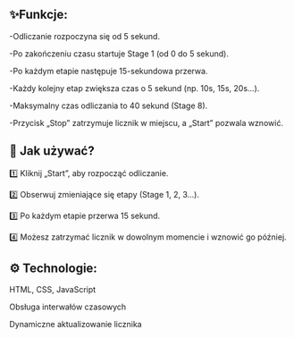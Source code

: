 <h2>✨Funkcje:</h2>

-Odliczanie rozpoczyna się od 5 sekund.

-Po zakończeniu czasu startuje Stage 1 (od 0 do 5 sekund).

-Po każdym etapie następuje 15-sekundowa przerwa.

-Każdy kolejny etap zwiększa czas o 5 sekund (np. 10s, 15s, 20s…).

-Maksymalny czas odliczania to 40 sekund (Stage 8).

-Przycisk „Stop” zatrzymuje licznik w miejscu, a „Start” pozwala wznowić.

<h2>🚀 Jak używać?</h2>

1️⃣ Kliknij „Start”, aby rozpocząć odliczanie.

2️⃣ Obserwuj zmieniające się etapy (Stage 1, 2, 3...).

3️⃣ Po każdym etapie przerwa 15 sekund.

4️⃣ Możesz zatrzymać licznik w dowolnym momencie i wznowić go później.

<h2>⚙️ Technologie:</h2>

HTML, CSS, JavaScript

Obsługa interwałów czasowych

Dynamiczne aktualizowanie licznika
